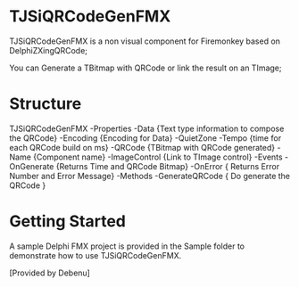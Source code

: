 TJSiQRCodeGenFMX
=================

TJSiQRCodeGenFMX is a non visual component for Firemonkey based on DelphiZXingQRCode;

You can Generate a TBitmap with QRCode or link the result on an TImage;

# Structure #
TJSiQRCodeGenFMX
  -Properties
    -Data {Text type information to compose the QRCode}
    -Encoding {Encoding for Data}
    -QuietZone
    -Tempo {time for each QRCode build on ms}
    -QRCode {TBitmap with QRCode generated}
    -Name {Component name}
    -ImageControl {Link to TImage control}
  -Events
    -OnGenerate {Returns Time and QRCode Bitmap}
    -OnError { Returns Error Number and Error Message}
  -Methods
    -GenerateQRCode { Do generate the QRCode }

# Getting Started #

A sample Delphi FMX project is provided in the Sample folder to demonstrate how to use TJSiQRCodeGenFMX. 


[Provided by Debenu]
